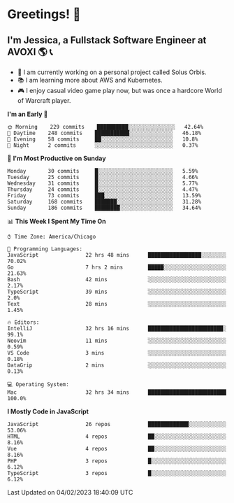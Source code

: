 # Greetings! 🧠

## I'm Jessica, a Fullstack Software Engineer at AVOXI 🌎 📞

- 🌟 I am currently working on a personal project called Solus Orbis.
- 📚 I am learning more about AWS and Kubernetes.
- 🎮 I enjoy casual video game play now, but was once a hardcore World of Warcraft player.

<!--START_SECTION:waka-->
**I'm an Early 🐤** 

```text
🌞 Morning    229 commits    ██████████░░░░░░░░░░░░░░░   42.64% 
🌆 Daytime    248 commits    ███████████░░░░░░░░░░░░░░   46.18% 
🌃 Evening    58 commits     ██░░░░░░░░░░░░░░░░░░░░░░░   10.8% 
🌙 Night      2 commits      ░░░░░░░░░░░░░░░░░░░░░░░░░   0.37%

```
📅 **I'm Most Productive on Sunday** 

```text
Monday       30 commits     █░░░░░░░░░░░░░░░░░░░░░░░░   5.59% 
Tuesday      25 commits     █░░░░░░░░░░░░░░░░░░░░░░░░   4.66% 
Wednesday    31 commits     █░░░░░░░░░░░░░░░░░░░░░░░░   5.77% 
Thursday     24 commits     █░░░░░░░░░░░░░░░░░░░░░░░░   4.47% 
Friday       73 commits     ███░░░░░░░░░░░░░░░░░░░░░░   13.59% 
Saturday     168 commits    ███████░░░░░░░░░░░░░░░░░░   31.28% 
Sunday       186 commits    ████████░░░░░░░░░░░░░░░░░   34.64%

```


📊 **This Week I Spent My Time On** 

```text
⌚︎ Time Zone: America/Chicago

💬 Programming Languages: 
JavaScript               22 hrs 48 mins      █████████████████░░░░░░░░   70.02% 
Go                       7 hrs 2 mins        █████░░░░░░░░░░░░░░░░░░░░   21.63% 
Bash                     42 mins             ░░░░░░░░░░░░░░░░░░░░░░░░░   2.17% 
TypeScript               39 mins             ░░░░░░░░░░░░░░░░░░░░░░░░░   2.0% 
Text                     28 mins             ░░░░░░░░░░░░░░░░░░░░░░░░░   1.45%

🔥 Editors: 
IntelliJ                 32 hrs 16 mins      ████████████████████████░   99.1% 
Neovim                   11 mins             ░░░░░░░░░░░░░░░░░░░░░░░░░   0.59% 
VS Code                  3 mins              ░░░░░░░░░░░░░░░░░░░░░░░░░   0.18% 
DataGrip                 2 mins              ░░░░░░░░░░░░░░░░░░░░░░░░░   0.13%

💻 Operating System: 
Mac                      32 hrs 34 mins      █████████████████████████   100.0%

```

**I Mostly Code in JavaScript** 

```text
JavaScript               26 repos            █████████████░░░░░░░░░░░░   53.06% 
HTML                     4 repos             ██░░░░░░░░░░░░░░░░░░░░░░░   8.16% 
Vue                      4 repos             ██░░░░░░░░░░░░░░░░░░░░░░░   8.16% 
PHP                      3 repos             █░░░░░░░░░░░░░░░░░░░░░░░░   6.12% 
TypeScript               3 repos             █░░░░░░░░░░░░░░░░░░░░░░░░   6.12%

```



 Last Updated on 04/02/2023 18:40:09 UTC
<!--END_SECTION:waka-->

<!--
**jessikuh/jessikuh** is a ✨ _special_ ✨ repository because its `README.md` (this file) appears on your GitHub profile.

Here are some ideas to get you started:

- 🔭 I’m currently working on ...
- 🌱 I’m currently learning ...
- 👯 I’m looking to collaborate on ...
- 🤔 I’m looking for help with ...
- 💬 Ask me about ...
- 📫 How to reach me: ...
- 😄 Pronouns: ...
- ⚡ Fun fact: ...
-->
